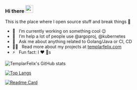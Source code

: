 ### Hi there <a href="https://www.templarfelix.com"><img src="https://media.giphy.com/media/hvRJCLFzcasrR4ia7z/giphy.gif" width="25px"></a>
This is the place where I open source stuff and break things :rofl:

- 🔭 &nbsp; I’m currently working on something cool :wink:
- 👯 &nbsp; I’m help a lot of people use @argoproj, @kubernetes
- 💬 &nbsp; Ask me about anything related to Golang/Java or CI, CD
- 👨‍💻 &nbsp; Read more about my projects at [templarfelix.com](https://www.templarfelix.com)
- ⚡ &nbsp; Fun fact: I :heart: :dog:s


![TemplarFelix's GitHub stats](https://github-readme-stats.vercel.app/api?username=templarfelix&show_icons=true&theme=radical&count_private=true)

[![Top Langs](https://github-readme-stats.vercel.app/api/top-langs/?username=templarfelix)](https://github.com/templarfelix/github-readme-stats)

[![Readme Card](https://github-readme-stats.vercel.app/api/pin/?username=templarfelix&repo=complete-microservice-stack )](https://github.com/templarfelix)
